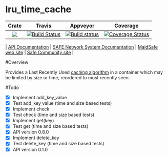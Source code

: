 # lru_time_cache 

|Crate|Travis|Appveyor|Coverage|
|:-------:|:-------:|:------:|:------:|
|[![](http://meritbadge.herokuapp.com/lru_time_cache)](https://crates.io/crates/lru_time_cache)|[![Build Status](https://travis-ci.org/dirvine/lru_time_cache.svg?branch=master)](https://travis-ci.org/dirvine/lru_time_cache)|[![Build status](https://ci.appveyor.com/api/projects/status/y8r3p2xg9klu161f/branch/master?svg=true)](https://ci.appveyor.com/project/dirvine/lru-time-cache/branch/master)|[![Coverage Status](https://coveralls.io/repos/dirvine/lru_time_cache/badge.svg)](https://coveralls.io/r/dirvine/lru_time_cache)|


| [ API Documentation](http://dirvine.github.io/lru_time_cache/) | [SAFE Network System Documentation](http://systemdocs.maidsafe.net/) | [MaidSafe web site](http://www.maidsafe.net) | [Safe Community site](https://forum.safenetwork.io) |

#Overview 

Provides a Last Recently Used [caching algorithm](http://en.wikipedia.org/wiki/Cache_algorithms) in a container which may be limited by size or time, reordered to most recently seen.

#Todo

- [x] Implement add_key_value
- [x] Test add_key_value (time and size based tests)
- [x] Implement check
- [x] Test check (time and size based tests)
- [x] Implement get(key)
- [x] Test get (time and size based tests)
- [x] API version 0.8.0
- [x] Implement delete_key  
- [x] Test delete_key (time and size based tests)
- [x] API version 0.1.0
